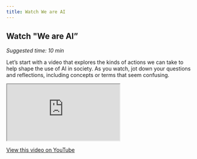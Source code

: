 ```yaml
---
title: Watch We are AI
---
```


## Watch "We are AI”
_Suggested time: 10 min_

Let’s start with a video that explores the kinds of actions we can take to help shape the use of AI in society. As you watch, jot down your questions and reflections, including concepts or terms that seem confusing.

<div class="embed-responsive embed-responsive-16by9">
  <iframe class="embed-responsive-item" src="https://www.youtube.com/embed/x0dzyNNHKyM" allowfullscreen></iframe>
</div>

[View this video on YouTube](https://www.youtube.com/watch?v=x0dzyNNHKyM)
